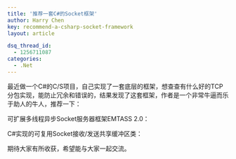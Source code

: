 ```yaml
---
title: '推荐一套C#的Socket框架'
author: Harry Chen
key: recommend-a-csharp-socket-framework
layout: article

dsq_thread_id:
  - 1256711087
categories:
  - .Net
---
```


  最近做一个C#的C/S项目，自己实现了一套底层的框架，想查查有什么好的TCP分包实现，能防止冗余和错误的，结果发现了这套框架，作者是一个非常牛逼而乐于助人的牛人，推荐一下：

  可扩展多线程异步Socket服务器框架EMTASS 2.0：

  C#实现的可复用Socket接收/发送共享缓冲区类：

  期待大家有所收获，希望能与大家一起交流。
